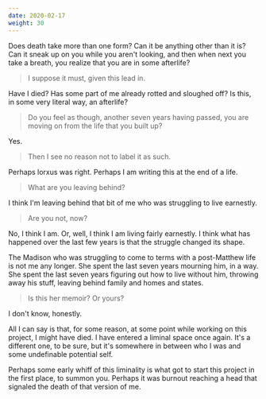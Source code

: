 ```yaml
---
date: 2020-02-17
weight: 30
---
```


Does death take more than one form? Can it be anything other than it is? Can it sneak up on you while you aren't looking, and then when next you take a breath, you realize that you are in some afterlife?

> I suppose it must, given this lead in.

Have I died? Has some part of me already rotted and sloughed off? Is this, in some very literal way, an afterlife?

> Do you feel as though, another seven years having passed, you are moving on from the life that you built up?

Yes.

> Then I see no reason not to label it as such.

Perhaps lorxus was right. Perhaps I am writing this at the end of a life.

> What are you leaving behind?

I think I'm leaving behind that bit of me who was struggling to live earnestly.

> Are you not, now?

No, I think I am. Or, well, I think I am living fairly earnestly. I think what has happened over the last few years is that the struggle changed its shape.

The Madison who was struggling to come to terms with a post-Matthew life is not me any longer. She spent the last seven years mourning him, in a way. She spent the last seven years figuring out how to live without him, throwing away his stuff, leaving behind family and homes and states.

> Is this her memoir? Or yours?

I don't know, honestly.

All I can say is that, for some reason, at some point while working on this project, I might have died. I have entered a liminal space once again. It's a different one, to be sure, but it's somewhere in between who I was and some undefinable potential self.

Perhaps some early whiff of this liminality is what got to start this project in the first place, to summon you. Perhaps it was burnout reaching a head that signaled the death of that version of me.
